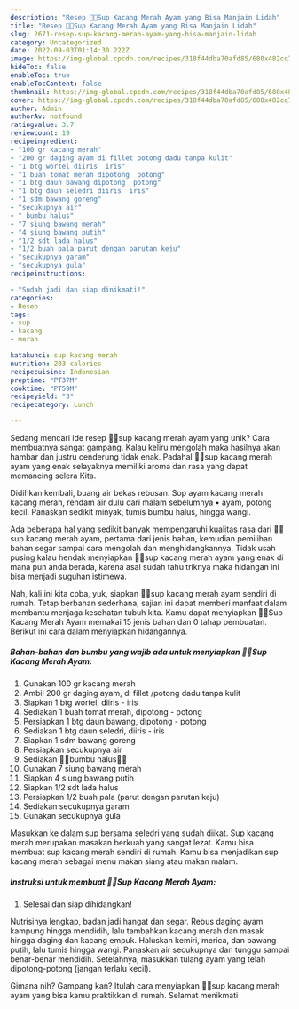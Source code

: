 ```yaml
---
description: "Resep 🍲🍲Sup Kacang Merah Ayam yang Bisa Manjain Lidah"
title: "Resep 🍲🍲Sup Kacang Merah Ayam yang Bisa Manjain Lidah"
slug: 2671-resep-sup-kacang-merah-ayam-yang-bisa-manjain-lidah
category: Uncategorized
date: 2022-09-03T01:14:30.222Z
image: https://img-global.cpcdn.com/recipes/318f44dba70afd85/680x482cq70/sup-kacang-merah-ayam-foto-resep-utama.jpg
hideToc: false
enableToc: true
enableTocContent: false
thumbnail: https://img-global.cpcdn.com/recipes/318f44dba70afd85/680x482cq70/sup-kacang-merah-ayam-foto-resep-utama.jpg
cover: https://img-global.cpcdn.com/recipes/318f44dba70afd85/680x482cq70/sup-kacang-merah-ayam-foto-resep-utama.jpg
author: Admin
authorAv: notfound
ratingvalue: 3.7
reviewcount: 19
recipeingredient:
- "100 gr kacang merah"
- "200 gr daging ayam di fillet potong dadu tanpa kulit"
- "1 btg wortel diiris  iris"
- "1 buah tomat merah dipotong  potong"
- "1 btg daun bawang dipotong  potong"
- "1 btg daun seledri diiris  iris"
- "1 sdm bawang goreng"
- "secukupnya air"
- " bumbu halus"
- "7 siung bawang merah"
- "4 siung bawang putih"
- "1/2 sdt lada halus"
- "1/2 buah pala parut dengan parutan keju"
- "secukupnya garam"
- "secukupnya gula"
recipeinstructions:

- "Sudah jadi dan siap dinikmati!"
categories:
- Resep
tags:
- sup
- kacang
- merah

katakunci: sup kacang merah 
nutrition: 203 calories
recipecuisine: Indonesian
preptime: "PT37M"
cooktime: "PT59M"
recipeyield: "3"
recipecategory: Lunch

---
```





Sedang mencari ide resep 🍲🍲sup kacang merah ayam yang unik? Cara membuatnya sangat gampang. Kalau keliru mengolah maka hasilnya akan hambar dan justru cenderung tidak enak. Padahal 🍲🍲sup kacang merah ayam yang enak selayaknya memiliki aroma dan rasa yang dapat memancing selera Kita.





Didihkan kembali, buang air bekas rebusan. Sop ayam kacang merah kacang merah, rendam air dulu dari malam sebelumnya • ayam, potong kecil. Panaskan sedikit minyak, tumis bumbu halus, hingga wangi.

Ada beberapa hal yang sedikit banyak mempengaruhi kualitas rasa dari 🍲🍲sup kacang merah ayam, pertama dari jenis bahan, kemudian pemilihan bahan segar sampai cara mengolah dan menghidangkannya. Tidak usah pusing kalau hendak menyiapkan 🍲🍲sup kacang merah ayam yang enak di mana pun anda berada, karena asal sudah tahu triknya maka hidangan ini bisa menjadi suguhan istimewa.






Nah, kali ini kita coba, yuk, siapkan 🍲🍲sup kacang merah ayam sendiri di rumah. Tetap berbahan sederhana, sajian ini dapat memberi manfaat dalam membantu menjaga kesehatan tubuh kita. Kamu dapat menyiapkan 🍲🍲Sup Kacang Merah Ayam memakai 15 jenis bahan dan 0 tahap pembuatan. Berikut ini cara dalam menyiapkan hidangannya.

<!--inarticleads1-->

##### Bahan-bahan dan bumbu yang wajib ada untuk menyiapkan 🍲🍲Sup Kacang Merah Ayam:

1. Gunakan 100 gr kacang merah
1. Ambil 200 gr daging ayam, di fillet /potong dadu tanpa kulit
1. Siapkan 1 btg wortel, diiris - iris
1. Sediakan 1 buah tomat merah, dipotong - potong
1. Persiapkan 1 btg daun bawang, dipotong - potong
1. Sediakan 1 btg daun seledri, diiris - iris
1. Siapkan 1 sdm bawang goreng
1. Persiapkan secukupnya air
1. Sediakan  🌰🥖bumbu halus🥖🌰
1. Gunakan 7 siung bawang merah
1. Siapkan 4 siung bawang putih
1. Siapkan 1/2 sdt lada halus
1. Persiapkan 1/2 buah pala (parut dengan parutan keju)
1. Sediakan secukupnya garam
1. Gunakan secukupnya gula


Masukkan ke dalam sup bersama seledri yang sudah diikat. Sup kacang merah merupakan masakan berkuah yang sangat lezat. Kamu bisa membuat sup kacang merah sendiri di rumah. Kamu bisa menjadikan sup kacang merah sebagai menu makan siang atau makan malam. 

<!--inarticleads2-->

##### Instruksi untuk membuat 🍲🍲Sup Kacang Merah Ayam:


1. Selesai dan siap dihidangkan!

Nutrisinya lengkap, badan jadi hangat dan segar. Rebus daging ayam kampung hingga mendidih, lalu tambahkan kacang merah dan masak hingga daging dan kacang empuk. Haluskan kemiri, merica, dan bawang putih, lalu tumis hingga wangi. Panaskan air secukupnya dan tunggu sampai benar-benar mendidih. Setelahnya, masukkan tulang ayam yang telah dipotong-potong (jangan terlalu kecil). 

Gimana nih? Gampang kan? Itulah cara menyiapkan 🍲🍲sup kacang merah ayam yang bisa kamu praktikkan di rumah. Selamat menikmati
